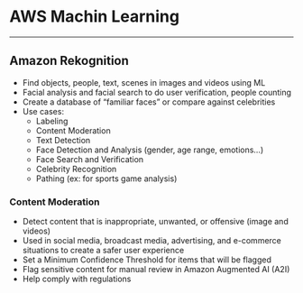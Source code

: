 # AWS Machin Learning

---
## Amazon Rekognition
* Find objects, people, text, scenes in images and videos using ML
* Facial analysis and facial search to do user verification, people counting
* Create a database of “familiar faces” or compare against celebrities
* Use cases:
  * Labeling
  * Content Moderation
  * Text Detection
  * Face Detection and Analysis (gender, age range, emotions…)
  * Face Search and Verification
  * Celebrity Recognition
  * Pathing (ex: for sports game analysis)
### Content Moderation
* Detect content that is inappropriate, unwanted, or offensive (image and videos)
* Used in social media, broadcast media, advertising, and e-commerce situations to create a safer user experience
* Set a Minimum Confidence Threshold for items that will be flagged
* Flag sensitive content for manual review in Amazon Augmented AI (A2I)
* Help comply with regulations